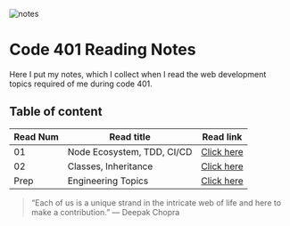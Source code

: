 ![notes](imgs/401-notes.png)

# Code 401 Reading Notes

Here I put my notes, which I collect when I read the web development topics required of me during code 401.

## Table of content

Read Num | Read title | Read link
------------ | ------------- | --------------
01 |  Node Ecosystem, TDD, CI/CD | [Click here](https://abdallahsafi.github.io/Reading-Notes-401/class-01)
02 |   Classes, Inheritance | [Click here](https://abdallahsafi.github.io/Reading-Notes-401/class-02)
Prep |  Engineering Topics | [Click here](https://abdallahsafi.github.io/Reading-Notes-401/prep)




















> “Each of us is a unique strand in the intricate web of life and here to make a contribution.”
> ― Deepak Chopra


